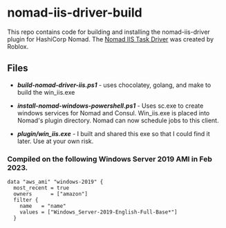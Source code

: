 # nomad-iis-driver-build
This repo contains code for building and installing the nomad-iis-driver plugin for HashiCorp Nomad.  The [Nomad IIS Task Driver](https://github.com/Roblox/nomad-driver-iis) was created by Roblox.

## Files
* ***build-nomad-driver-iis.ps1*** - uses chocolatey, golang, and make to build the win_iis.exe

* ***install-nomad-windows-powershell.ps1*** - Uses sc.exe to create windows services for Nomad and Consul.  Win_iis.exe is placed into Nomad's plugin directory.  Nomad can now schedule jobs to this client.

* ***plugin/win_iis.exe*** - I built and shared this exe so that I could find it later.  Use at your own risk. 

### Compiled on the following Windows Server 2019 AMI in Feb 2023.
```
data "aws_ami" "windows-2019" {
  most_recent = true
  owners      = ["amazon"]
  filter {
    name   = "name"
    values = ["Windows_Server-2019-English-Full-Base*"]
  }
```
